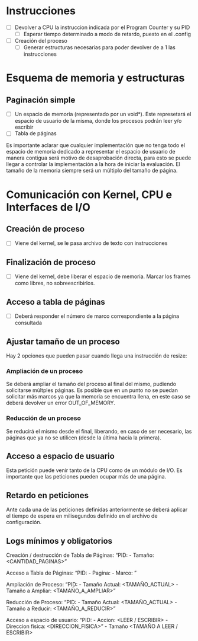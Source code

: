 # Instrucciones
- [ ] Devolver a CPU la instruccion indicada por el Program Counter y su PID
  - [ ] Esperar tiempo determinado a modo de retardo, puesto en el .config
- [ ] Creación del proceso
  - [ ] Generar estructuras necesarias para poder devolver de a 1 las instrucciones

# Esquema de memoria y estructuras
## Paginación simple
- [ ] Un espacio de memoria (representado por un void*). Este represetará el espacio de usuario de la misma, donde los procesos podrán leer y/o escribir
- [ ] Tabla de páginas

Es importante aclarar que cualquier implementación que no tenga todo el espacio de memoria dedicado a representar el espacio de usuario de manera contigua será motivo de desaprobación directa, para esto se puede llegar a controlar la implementación a la hora de iniciar la evaluación.
El tamaño de la memoria siempre será un múltiplo del tamaño de página.

# Comunicación con Kernel, CPU e Interfaces de I/O

## Creación de proceso
- [ ] Viene del kernel, se le pasa archivo de texto con instrucciones

## Finalización de proceso
- [ ] Viene del kernel, debe liberar el espacio de memoria. Marcar los frames como libres, no sobreescribirlos.

## Acceso a tabla de páginas
- [ ]  Deberá responder el número de marco correspondiente a la página consultada

## Ajustar tamaño de un proceso
Hay 2 opciones que pueden pasar cuando llega una instrucción de resize:
### Ampliación de un proceso
Se deberá ampliar el tamaño del proceso al final del mismo, pudiendo solicitarse múltples páginas. Es posible que en un punto no se puedan solicitar más marcos ya que la memoria se encuentra llena, en este caso se deberá devolver un error OUT_OF_MEMORY.

### Reducción de un proceso
Se reducirá el mismo desde el final, liberando, en caso de ser necesario, las páginas que ya no se utilicen (desde la última hacia la primera).

## Acceso a espacio de usuario
Esta petición puede venir tanto de la CPU como de un módulo de I/O. Es importante que las peticiones pueden ocupar más de una página.

## Retardo en peticiones
Ante cada una de las peticiones definidas anteriormente se deberá aplicar el tiempo de espera en milisegundos definido en el archivo de configuración.

## Logs mínimos y obligatorios
Creación / destrucción de Tabla de Páginas: “PID: <PID> - Tamaño: <CANTIDAD_PAGINAS>”

Acceso a Tabla de Páginas: “PID: <PID> - Pagina: <PAGINA> - Marco: <MARCO>” 

Ampliación de Proceso: “PID: <PID> - Tamaño Actual: <TAMAÑO_ACTUAL> - Tamaño a Ampliar: <TAMAÑO_A_AMPLIAR>” 

Reducción de Proceso: “PID: <PID> - Tamaño Actual: <TAMAÑO_ACTUAL> - Tamaño a Reducir: <TAMAÑO_A_REDUCIR>” 

Acceso a espacio de usuario: “PID: <PID> - Accion: <LEER / ESCRIBIR> - Direccion fisica: <DIRECCION_FISICA>” - Tamaño <TAMAÑO A LEER / ESCRIBIR>

